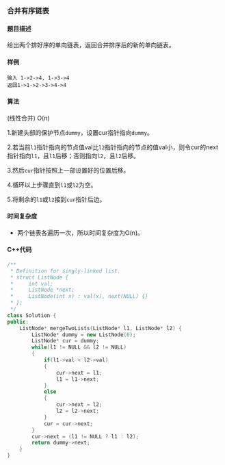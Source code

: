 ### 合并有序链表

#### 题目描述

给出两个排好序的单向链表，返回合并排序后的新的单向链表。

#### 样例

```
输入 1->2->4, 1->3->4
返回1->1->2->3->4->4
```

#### 算法

(线性合并) O(n)

1.新建头部的保护节点`dummy`，设置cur指针指向`dummy`。

2.若当前`l1`指针指向的节点值val比`l2`指针指向的节点的值val小，则令cur的next指针指向`l1`，且`l1`后移；否则指向`l2`，且`l2`后移。

3.然后`cur`指针按照上一部设置好的位置后移。

4.循环以上步骤直到`l1`或`l2`为空。

5.将剩余的`l1`或`l2`接到`cur`指针后边。

#### 时间复杂度

+ 两个链表各遍历一次，所以时间复杂度为O(n)。

#### C++代码

```c++
/**
 * Definition for singly-linked list.
 * struct ListNode {
 *     int val;
 *     ListNode *next;
 *     ListNode(int x) : val(x), next(NULL) {}
 * };
 */
class Solution {
public:
	ListNode* mergeTwoLists(ListNode* l1, ListNode* l2) {
        ListNode* dummy = new ListNode(0);
        ListNode* cur = dummy;
        while(l1 != NULL && l2 != NULL) 
        {
        	if(l1->val < l2->val)
            {
                cur->next = l1;
                l1 = l1->next;
            }
            else
            {
                cur->next = l2;
                l2 = l2->next;
            }
            cur = cur->next;
        }
        cur->next = (l1 != NULL ? l1 : l2);
        return dummy->next;
    }    
}
```



